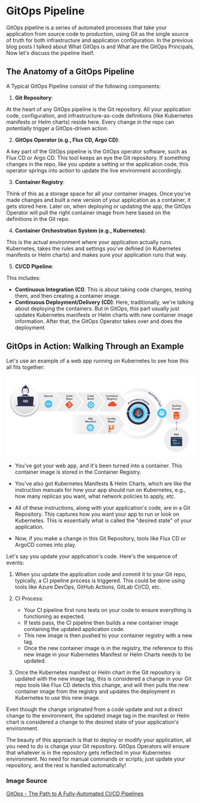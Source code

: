 # GitOps Pipeline

GitOps pipeline is a series of automated processes that take your application from source code to production, using Git as the single source of truth for both infrastructure and application configuration. In the previous blog posts I talked about What GitOps is and What are the GitOps Principals, Now let's discuss the pipeline itself.

## The Anatomy of a GitOps Pipeline

A Typical GitOps Pipeline consist of the following components:

1. **Git Repository**:

At the heart of any GitOps pipeline is the Git repository. All your application code, configuration, and infrastructure-as-code definitions (like Kubernetes manifests or Helm charts) reside here. Every change in the repo can potentially trigger a GitOps-driven action.

2. **GitOps Operator (e.g., Flux CD, Argo CD)**:

A key part of the GitOps pipeline is the GitOps operator software, such as Flux CD or Argo CD. This tool keeps an eye the Git repository. If something changes in the repo, like you update a setting or the application code, this operator springs into action to update the live environment accordingly.

3. **Container Registry**:

Think of this as a storage space for all your container images. Once you've made changes and built a new version of your application as a container, it gets stored here. Later on, when deploying or updating the app, the GitOps Operator will pull the right container image from here based on the definitions in the Git repo.

4. **Container Orchestration System (e.g., Kubernetes)**:

This is the actual environment where your application actually runs. Kubernetes, takes the rules and settings you've defined (in Kubernetes manifests or Helm charts) and makes sure your application runs that way.

5. **CI/CD Pipeline**:

This includes:

* **Continuous Integration (CI)**: This is about taking code changes, testing them, and then creating a container image.
* **Continuous Deployment/Delivery (CD)**: Here, traditionally, we're talking about deploying the containers. But in GitOps, this part usually just updates Kubernetes manifests or Helm charts with new container image information. After that, the GitOps Operator takes over and does the deployment.

## GitOps in Action: Walking Through an Example

Let's use an example of a web app running on Kubernetes to see how this all fits together:

![GitOps Pipeline Diagram](/Assets/gitops_pipeline.png)

* You've got your web app, and it's been turned into a container. This container image is stored in the Container Registry.

* You've also got Kubernetes Manifests & Helm Charts, which are like the instruction manuals for how your app should run on Kubernetes, e.g., how many replicas you want, what network policies to apply, etc.

* All of these instructions, along with your application's code, are in a Git Repository. This captures how you want your app to run or look on Kubernetes. This is essentially what is called the "desired state" of your application.

* Now, if you make a change in this Git Repository, tools like Flux CD or ArgoCD comes into play.

Let's say you update your application's code. Here's the sequence of events:

1. When you update the application code and commit it to your Git repo, typically, a CI pipeline process is triggered. This could be done using tools like Azure DevOps, GitHub Actions, GitLab CI/CD, etc.

2. CI Process:

    * Your CI pipeline first runs tests on your code to ensure everything is functioning as expected.
    * If tests pass, the CI pipeline then builds a new container image containing the updated application code.
    * This new image is then pushed to your container registry with a new tag.
    * Once the new container image is in the registry, the reference to this new image in your Kubernetes Manifest or Helm Charts needs to be updated.

3. Once the Kubernetes manifest or Helm chart in the Git repository is updated with the new image tag, this is considered a change in your Git repo tools like Flux CD detects this change, and will then pulls the new container image from the registry and updates the deployment in Kubernetes to use this new image.

Even though the change originated from a code update and not a direct change to the environment, the updated image tag in the manifest or Helm chart is considered a change to the desired state of your application's environment.

The beauty of this approach is that to deploy or modify your application, all you need to do is change your Git repository. GitOps Operators will ensure that whatever is in the repository gets reflected in your Kubernetes environment. No need for manual commands or scripts; just update your repository, and the rest is handled automatically!

### Image Source

[GitOps - The Path to A Fully-Automated CI/CD Pipelines](https://www.weave.works/blog/gitops-fully-automated-ci-cd-pipelines)
